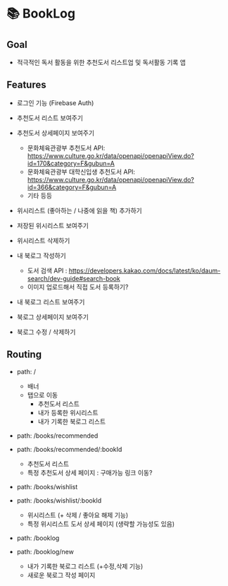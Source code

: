 # 📚 BookLog

## Goal

- 적극적인 독서 활동을 위한 추천도서 리스트업 및 독서활동 기록 앱

## Features

- 로그인 기능 (Firebase Auth)

- 추천도서 리스트 보여주기
- 추천도서 상세페이지 보여주기

  - 문화체육관광부 추천도서 API: https://www.culture.go.kr/data/openapi/openapiView.do?id=170&category=F&gubun=A
  - 문화체육관광부 대학신입생 추천도서 API: https://www.culture.go.kr/data/openapi/openapiView.do?id=366&category=F&gubun=A
  - 기타 등등

- 위시리스트 (좋아하는 / 나중에 읽을 책) 추가하기
- 저장된 위시리스트 보여주기
- 위시리스트 삭제하기

- 내 북로그 작성하기
  - 도서 검색 API : https://developers.kakao.com/docs/latest/ko/daum-search/dev-guide#search-book
  - 이미지 업로드해서 직접 도서 등록하기?
- 내 북로그 리스트 보여주기
- 북로그 상세페이지 보여주기
- 북로그 수정 / 삭제하기

## Routing

<!-- public  -->

- path: /

  - 배너
  - 탭으로 이동
    - 추천도서 리스트
    - 내가 등록한 위시리스트
    - 내가 기록한 북로그 리스트

- path: /books/recommended
- path: /books/recommended/:bookId

  - 추천도서 리스트
  - 특정 추천도서 상세 페이지 : 구매가능 링크 이동?

<!-- private: login한 유저 only -->

- path: /books/wishlist
- path: /books/wishlist/:bookId

  - 위시리스트 (+ 삭제 / 좋아요 해제 기능)
  - 특정 위시리스트 도서 상세 페이지 (생략할 가능성도 있음)

- path: /booklog
- path: /booklog/new
  - 내가 기록한 북로그 리스트 (+수정,삭제 기능)
  - 새로운 북로그 작성 페이지

